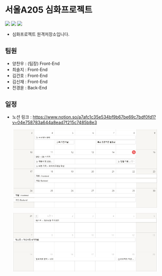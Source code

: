 # 서울A205 심화프로젝트
![](https://img.shields.io/badge/version-0.0.0-green.svg) ![](https://img.shields.io/badge/created__at-20.05.06-yellow.svg) ![](https://img.shields.io/badge/updated__at-20.05.06-blue.svg) 

- 심화프로젝트 원격저장소입니다. 



## 팀원
- 양찬우 : (팀장) Front-End
- 최솔지 : Front-End
- 김건호 : Front-End
- 김신재 : Front-End
- 전경윤 : Back-End



## 일정

- 노션 링크 : https://www.notion.so/a7afc1c35e534bf9b67be69c7bdf0fd1?v=04e758783a644a8ead7f215c7485b8e3

  ![image-20200515142041810](readme_img\image-20200515142041810.png)

  ![image-20200515142208557](readme_img\image-20200515142208557.png)

